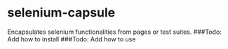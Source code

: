# selenium-capsule
Encapsulates selenium functionalities from pages or test suites.
###Todo: Add how to install
###Todo: Add how to use
 
